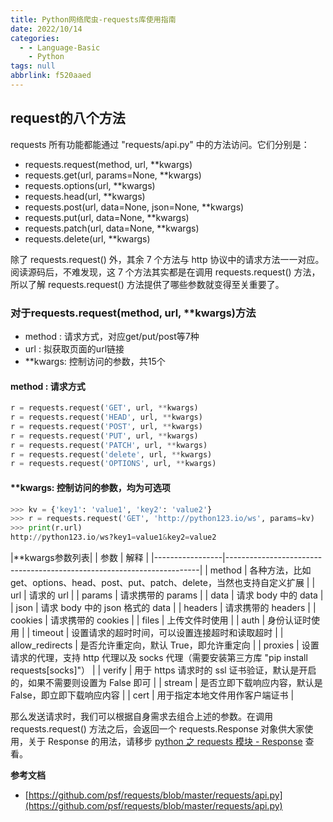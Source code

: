 ```yaml
---
title: Python网络爬虫-requests库使用指南
date: 2022/10/14
categories:
  - - Language-Basic
    - Python
tags: null
abbrlink: f520aaed
---
```




## request的八个方法
requests 所有功能都能通过 "requests/api.py" 中的方法访问。它们分别是：

*   requests.request(method, url, **kwargs)
*   requests.get(url, params=None, **kwargs)
*   requests.options(url, **kwargs)
*   requests.head(url, **kwargs)
*   requests.post(url, data=None, json=None, **kwargs)
*   requests.put(url, data=None, **kwargs)
*   requests.patch(url, data=None, **kwargs)
*   requests.delete(url, **kwargs)

除了 requests.request() 外，其余 7 个方法与 http 协议中的请求方法一一对应。阅读源码后，不难发现，这 7 个方法其实都是在调用 requests.request() 方法，所以了解 requests.request() 方法提供了哪些参数就变得至关重要了。

### 对于requests.request(method, url, **kwargs)方法
- method : 请求方式，对应get/put/post等7种
- url : 拟获取页面的url链接
- **kwargs: 控制访问的参数，共15个

#### method : 请求方式
```python
r = requests.request('GET', url, **kwargs)
r = requests.request('HEAD', url, **kwargs)
r = requests.request('POST', url, **kwargs)
r = requests.request('PUT', url, **kwargs)
r = requests.request('PATCH', url, **kwargs)
r = requests.request('delete', url, **kwargs)
r = requests.request('OPTIONS', url, **kwargs)
```


#### **kwargs: 控制访问的参数，均为可选项 

```python
>>> kv = {'key1': 'value1', 'key2': 'value2'}
>>> r = requests.request('GET', 'http://python123.io/ws', params=kv)
>>> print(r.url)
http://python123.io/ws?key1=value1&key2=value2
```
|**kwargs参数列表|
| 参数              | 解释                                                                    |
|-----------------|-----------------------------------------------------------------------|
| method          | 各种方法，比如 get、options、head、post、put、patch、delete，当然也支持自定义扩展             |
| url             | 请求的 url                                                               |
| params          | 请求携带的 params                                                          |
| data            | 请求 body 中的 data                                                       |
| json            | 请求 body 中的 json 格式的 data                                              |
| headers         | 请求携带的 headers                                                         |
| cookies         | 请求携带的 cookies                                                         |
| files           | 上传文件时使用                                                               |
| auth            | 身份认证时使用                                                               |
| timeout         | 设置请求的超时时间，可以设置连接超时和读取超时                                               |
| allow_redirects | 是否允许重定向，默认 True，即允许重定向                                                |
| proxies         | 设置请求的代理，支持 http 代理以及 socks 代理（需要安装第三方库 "pip install requests[socks]"） |
| verify          | 用于 https 请求时的 ssl 证书验证，默认是开启的，如果不需要则设置为 False 即可                      |
| stream          | 是否立即下载响应内容，默认是 False，即立即下载响应内容                                        |
| cert            | 用于指定本地文件用作客户端证书                                                       |

那么发送请求时，我们可以根据自身需求去组合上述的参数。在调用 requests.request() 方法之后，会返回一个 requests.Response 对象供大家使用，关于 Response 的用法，请移步 [python 之 requests 模块 - Response](https://www.cnblogs.com/zhuosanxun/p/12641052.html) 查看。

**参考文档**

*   [https://github.com/psf/requests/blob/master/requests/api.py](https://github.com/psf/requests/blob/master/requests/api.py)